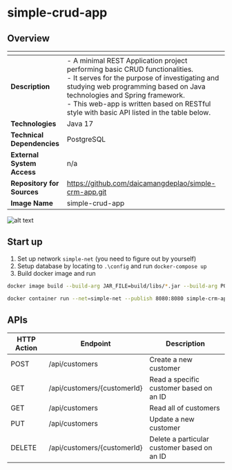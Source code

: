 # simple-crud-app

## Overview

| <!-- -->                   | <!-- -->                                                                                                                                                                                                                                                                                                  |
|----------------------------|-----------------------------------------------------------------------------------------------------------------------------------------------------------------------------------------------------------------------------------------------------------------------------------------------------------|
| **Description**            | - A minimal REST Application project performing basic CRUD functionalities.<br/>- It serves for the purpose of investigating and studying web programming based on Java technologies and Spring framework.<br/>- This web-app is written based on RESTful style with basic API listed in the table below. |
| **Technologies**           | Java 17                                                                                                                                                                                                                                                                                                   |
| **Technical Dependencies** | PostgreSQL                                                                                                                                                                                                                                                                                                |
| **External System Access** | n/a                                                                                                                                                                                                                                                                                                       |
| **Repository for Sources** | https://github.com/daicamangdeplao/simple-crm-app.git                                                                                                                                                                                                                                                     |
| **Image Name**             | simple-crud-app                                                                                                                                                                                                                                                                                           |


![alt text](https://github.com/trdngy/img-pool/blob/master/simple-crud-app.png?raw=true)

## Start up

1. Set up network `simple-net` (you need to figure out by yourself)
2. Setup database by locating to `.\config` and run `docker-compose up`
3. Build docker image and run

``` bash
docker image build --build-arg JAR_FILE=build/libs/*.jar --build-arg POSTGRESQL_USERNAME=postgres --build-arg POSTGRESQL_PASSWORD=postgres --tag simple-crm-app .

docker container run --net=simple-net --publish 8080:8080 simple-crm-app
```

## APIs

| HTTP Action | Endpoint                    | Description                                 |
|-------------|-----------------------------|---------------------------------------------|
| POST        | /api/customers              | Create a new customer                       |
| GET         | /api/customers/{customerId} | Read a specific customer based on an ID     |
| GET         | /api/customers              | Read all of customers                       |
| PUT         | /api/customers              | Update a new customer                       |
| DELETE      | /api/customers/{customerId} | Delete a particular customer based on an ID |
